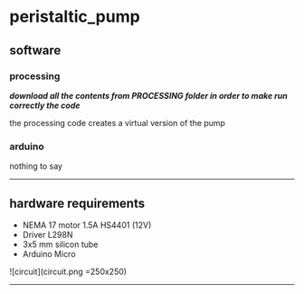 # peristaltic_pump

  ## software
    
   ### processing 
       
   ***download all the contents from PROCESSING folder in order to make run correctly the code***
      
   the processing code creates a virtual version of the pump 
       
   ### arduino 
   nothing to say 
   * * *

  ## hardware requirements 
 
  * NEMA 17 motor 1.5A HS4401 (12V) 
  * Driver L298N  
  * 3x5 mm silicon tube 
  * Arduino Micro 
  
  ![circuit](circuit.png =250x250)

 
  * * * 
    
 

